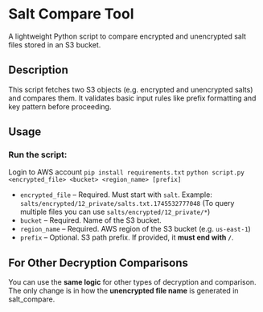 
# Salt Compare Tool

A lightweight Python script to compare encrypted and unencrypted salt files stored in an S3 bucket.

## Description

This script fetches two S3 objects (e.g. encrypted and unencrypted salts) and compares them. It validates basic input rules like prefix formatting and key pattern before proceeding.

## Usage

### Run the script:

Login to AWS account
`pip install requirements.txt` 
`python script.py <encrypted_file> <bucket> <region_name> [prefix]` 

-   `encrypted_file` – Required. Must start with `salt`. Example: `salts/encrypted/12_private/salts.txt.1745532777048` (To query multiple files you can use `salts/encrypted/12_private/*`)
-   `bucket` – Required. Name of the S3 bucket. 
-   `region_name` – Required. AWS region of the S3 bucket (e.g. `us-east-1`) 
-   `prefix` – Optional. S3 path prefix. If provided, it **must end with `/`**.

## For Other Decryption Comparisons

You can use the **same logic** for other types of decryption and comparison. The only change is in how the **unencrypted file name** is generated in salt_compare.
